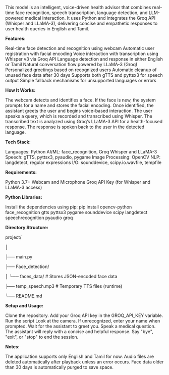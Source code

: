 This model is an intelligent, voice-driven health advisor that combines real-time face recognition, speech transcription, language detection, and LLM-powered medical interaction. It uses Python and integrates the Groq API (Whisper and LLaMA-3), delivering concise and empathetic responses to user health queries in English and Tamil.



**Features:**


Real-time face detection and recognition using webcam
Automatic user registration with facial encoding
Voice interaction with transcription using Whisper v3 via Groq API
Language detection and response in either English or Tamil
Natural conversation flow powered by LLaMA-3 (Groq)
Personalized greetings based on recognized users
Automatic cleanup of unused face data after 30 days
Supports both gTTS and pyttsx3 for speech output
Simple fallback mechanisms for unsupported languages or errors



**How It Works:**


The webcam detects and identifies a face.
If the face is new, the system prompts for a name and stores the facial encoding.
Once identified, the assistant greets the user and begins voice-based interaction.
The user speaks a query, which is recorded and transcribed using Whisper.
The transcribed text is analyzed using Groq’s LLaMA-3 API for a health-focused response.
The response is spoken back to the user in the detected language.



**Tech Stack:**


Languages: Python
AI/ML: face_recognition, Groq Whisper and LLaMA-3
Speech: gTTS, pyttsx3, pyaudio, pygame
Image Processing: OpenCV
NLP: langdetect, regular expressions
I/O: sounddevice, scipy.io.wavfile, tempfile



**Requirements:**


Python 3.7+
Webcam and Microphone
Groq API Key (for Whisper and LLaMA-3 access)



**Python Libraries:**


Install the dependencies using pip:
pip install opencv-python face_recognition gtts pyttsx3 pygame sounddevice scipy langdetect speechrecognition pyaudio groq



**Directory Structure:**


project/

│

├── main.py

├── Face_detection/

│   └── faces_data/           # Stores JSON-encoded face data

├── temp_speech.mp3           # Temporary TTS files (runtime)

└── README.md



**Setup and Usage:**


Clone the repository.
Add your Groq API key in the GROQ_API_KEY variable.
Run the script
Look at the camera. If unrecognized, enter your name when prompted.
Wait for the assistant to greet you.
Speak a medical question. The assistant will reply with a concise and helpful response.
Say "bye", "exit", or "stop" to end the session.



**Notes:**


The application supports only English and Tamil for now.
Audio files are deleted automatically after playback unless an error occurs.
Face data older than 30 days is automatically purged to save space.

